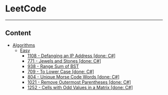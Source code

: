 # LeetCode

----

## Content

- [Algorithms](Algorithms)
  - [Easy](Easy)
    - [1108 - Defanging an IP Address [done: C#]](Algorithms/Easy/1108)
    - [771 - Jewels and Stones [done: C#]](Algorithms/Easy/771)
    - [938 - Range Sum of BST](Algorithms/Easy/938)
    - [709 - To Lower Case [done: C#]](Algorithms/Easy/709)
    - [804 - Unique Morse Code Words [done: C#]](Algorithms/Easy/804)
    - [1021 - Remove Outermost Parentheses [done: C#]](Algorithms/Easy/1021)
    - [1252 - Cells with Odd Values in a Matrix [done: C#]](Algorithms/Easy/1252)

